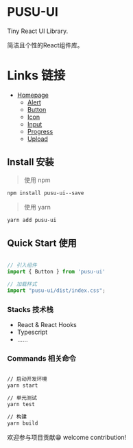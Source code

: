 # PUSU-UI

Tiny React UI Library.

简洁且个性的React组件库。


# Links 链接

- [Homepage](https://xliudaxia.github.io/PUSU-UI/)
    - [Alert](https://xliudaxia.github.io/PUSU-UI/alert)
    - [Button](https://xliudaxia.github.io/PUSU-UI/button)
    - [Icon](https://xliudaxia.github.io/PUSU-UI/icon)
    - [Input](https://xliudaxia.github.io/PUSU-UI/input)
    - [Progress](https://xliudaxia.github.io/PUSU-UI/progress)
    - [Upload](https://xliudaxia.github.io/PUSU-UI/upload)

## Install 安装

> 使用 npm

~~~sh
npm install pusu-ui--save
~~~

> 使用 yarn

~~~sh
yarn add pusu-ui
~~~

## Quick Start 使用

```js

// 引入组件
import { Button } from 'pusu-ui'

// 加载样式
import "pusu-ui/dist/index.css";

```

### Stacks 技术栈
- React & React Hooks
- Typescript
- ……

### Commands 相关命令

```sh

// 启动开发环境
yarn start 

// 单元测试
yarn test

// 构建
yarn build

```

欢迎参与项目贡献😁
welcome contribution!